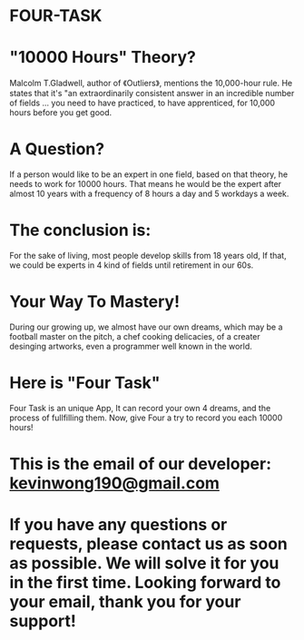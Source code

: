 # FOUR-TASK

# "10000 Hours" Theory?  
Malcolm T.Gladwell, author of 《Outliers》,  mentions the 10,000-hour rule. He states that it's "an extraordinarily consistent answer in an incredible number of fields ... you need to have practiced, to have apprenticed, for 10,000 hours before you get good.  

# A Question?  
If a person would like to be an expert in one field, based on that theory, he needs to work for 10000 hours. That means he would be the expert after almost 10 years with a frequency of 8 hours a day and 5 workdays a week.  

# The conclusion is: 
For the sake of living, most people develop skills from 18 years old, If that, we could be experts in 4 kind of fields until retirement in our 60s.  

# Your Way To Mastery!  
During our growing up, we almost have our own dreams, which may be a football master on the pitch, a chef cooking delicacies, of a creater desinging artworks, even a programmer well known in the world. 

# Here is "Four Task" 
Four Task  is an unique App, It can record your own 4 dreams, and the process of fullfilling them. Now, give Four a try to record you each 10000 hours!

# This is the email of our developer: kevinwong190@gmail.com
# If you have any questions or requests, please contact us as soon as possible. We will solve it for you in the first time. Looking forward to your email, thank you for your support!
